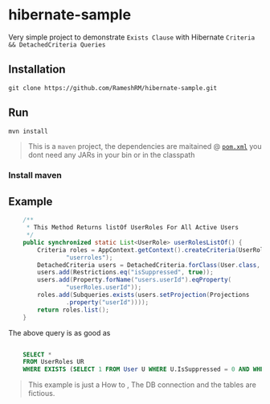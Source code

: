 # hibernate-sample
Very simple project to demonstrate `Exists Clause` with Hibernate `Criteria && DetachedCriteria Queries`

## Installation

``
git clone https://github.com/RameshRM/hibernate-sample.git
``

## Run

``
mvn install
``
> This is a `maven` project, the dependencies are maitained @ [`pom.xml`](https://github.com/RameshRM/hibernate-sample/blob/master/pom.xml#L22) you dont need any JARs in your bin or in the classpath

### Install maven

## Example

```Java
	/**
	 * This Method Returns listOf UserRoles For All Active Users
	 */
	public synchronized static List<UserRole> userRolesListOf() {
		Criteria roles = AppContext.getContext().createCriteria(UserRole.class,
				"userroles");
		DetachedCriteria users = DetachedCriteria.forClass(User.class, "users");
		users.add(Restrictions.eq("isSuppressed", true));
		users.add(Property.forName("users.userId").eqProperty(
				"userRoles.userId"));
		roles.add(Subqueries.exists(users.setProjection(Projections
				.property("userId"))));
		return roles.list();
	}
```

The above query is as good as 

```SQL

	SELECT * 
	FROM UserRoles UR
	WHERE EXISTS (SELECT 1 FROM User U WHERE U.IsSuppressed = 0 AND WHERE UR.UserId = U.UserId)
```

> This example is just a How to , The DB connection and the tables are fictious.




